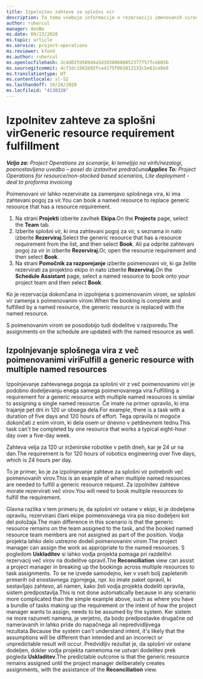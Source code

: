 ```yaml
---
title: Izpolnitev zahteve za splošni vir
description: Ta tema vsebuje informacije o rezervaciji imenovanih virov za zahtevo za splošni vir.
author: ruhercul
manager: AnnBe
ms.date: 09/23/2020
ms.topic: article
ms.service: project-operations
ms.reviewer: kfend
ms.author: ruhercul
ms.openlocfilehash: 3c4d02fd589d4a5d39380688852377f57fceb05b
ms.sourcegitcommit: 4cf1dc1561b92fca4175f0b3813133c5e63ce8e6
ms.translationtype: HT
ms.contentlocale: sl-SI
ms.lasthandoff: 10/28/2020
ms.locfileid: "4130328"
---
```

# <a name="generic-resource-requirement-fulfillment"></a><span data-ttu-id="0bc41-103">Izpolnitev zahteve za splošni vir</span><span class="sxs-lookup"><span data-stu-id="0bc41-103">Generic resource requirement fulfillment</span></span>

<span data-ttu-id="0bc41-104">_**Velja za:** Project Operations za scenarije, ki temeljijo na virih/nezalogi, poenostavljeno uvedbo – posel do izstavitve predračuna_</span><span class="sxs-lookup"><span data-stu-id="0bc41-104">_**Applies To:** Project Operations for resource/non-stocked based scenarios, Lite deployment - deal to proforma invoicing_</span></span>

<span data-ttu-id="0bc41-105">Poimenovani vir lahko rezervirate za zamenjavo splošnega vira, ki ima zahtevani pogoj za vir.</span><span class="sxs-lookup"><span data-stu-id="0bc41-105">You can book a named resource to replace generic resource that has a resource requirement.</span></span>

1. <span data-ttu-id="0bc41-106">Na strani **Projekti** izberite zavihek **Ekipa**.</span><span class="sxs-lookup"><span data-stu-id="0bc41-106">On the **Projects** page, select the **Team** tab.</span></span>
2. <span data-ttu-id="0bc41-107">Izberite splošni vir, ki ima zahtevani pogoj za vir, s seznama in nato izberite **Rezerviraj**.</span><span class="sxs-lookup"><span data-stu-id="0bc41-107">Select the generic resource that has a resource requirement from the list, and then select **Book**.</span></span> <span data-ttu-id="0bc41-108">Ali pa odprite zahtevani pogoj za vir in izberite **Rezerviraj**.</span><span class="sxs-lookup"><span data-stu-id="0bc41-108">Or, open the resource requirement and then select **Book**.</span></span>
3. <span data-ttu-id="0bc41-109">Na strani **Pomočnik za razporejanje** izberite poimenovani vir, ki ga želite rezervirati za projektno ekipo in nato izberite **Rezerviraj.**</span><span class="sxs-lookup"><span data-stu-id="0bc41-109">On the **Schedule Assistant** page, select a named resource to book onto your project team and then select **Book**.</span></span>

<span data-ttu-id="0bc41-110">Ko je rezervacija dokončana in izpolnjena s poimenovanim virom, se splošni vir zamenja s poimenovanim virom.</span><span class="sxs-lookup"><span data-stu-id="0bc41-110">When the booking is complete and fulfilled by a named resource, the generic resource is replaced with the named resource.</span></span>

<span data-ttu-id="0bc41-111">S poimenovanim virom se posodobijo tudi dodelitve v razporedu.</span><span class="sxs-lookup"><span data-stu-id="0bc41-111">The assignments on the schedule are updated with the named resource as well.</span></span>

## <a name="fulfill-a-generic-resource-with-multiple-named-resources"></a><span data-ttu-id="0bc41-112">Izpolnjevanje splošnega vira z več poimenovanimi viri</span><span class="sxs-lookup"><span data-stu-id="0bc41-112">Fulfill a generic resource with multiple named resources</span></span>
<span data-ttu-id="0bc41-113">Izpolnjevanje zahtevanega pogoja za splošni vir z več poimenovanimi viri je podobno dodeljevanju enega samega poimenovanega vira.</span><span class="sxs-lookup"><span data-stu-id="0bc41-113">Fulfilling a requirement for a generic resource with multiple named resources is similar to assigning a single named resource.</span></span> <span data-ttu-id="0bc41-114">Če imate na primer opravilo, ki ima trajanje pet dni in 120 ur obsega dela.</span><span class="sxs-lookup"><span data-stu-id="0bc41-114">For example, there is a task with a duration of five days and 120 hours of effort.</span></span> <span data-ttu-id="0bc41-115">Tega opravila ni mogoče dokončati z enim virom, ki dela osem ur dnevno v petdnevnem tednu.</span><span class="sxs-lookup"><span data-stu-id="0bc41-115">This task can't be completed by one resource that works a typical eight-hour day over a five-day week.</span></span> 

<span data-ttu-id="0bc41-116">Zahteva velja za 120 ur inženirske robotike v petih dneh, kar je 24 ur na dan.</span><span class="sxs-lookup"><span data-stu-id="0bc41-116">The requirement is for 120 hours of robotics engineering over five days, which is 24 hours per day.</span></span>

<span data-ttu-id="0bc41-117">To je primer, ko je za izpolnjevanje zahteve za splošni vir potrebnih več poimenovanih virov.</span><span class="sxs-lookup"><span data-stu-id="0bc41-117">This is an example of when multiple named resources are needed to fulfill a generic resource request.</span></span> <span data-ttu-id="0bc41-118">Za izpolnitev zahteve morate rezervirati več virov.</span><span class="sxs-lookup"><span data-stu-id="0bc41-118">You will need to book multiple resources to fulfill the requirement.</span></span>

<span data-ttu-id="0bc41-119">Glavna razlika v tem primeru je, da splošni vir ostane v ekipi, ki je dodeljena opravilu, rezervirani člani ekipe poimenovanega vira pa niso dodeljeni kot del položaja.</span><span class="sxs-lookup"><span data-stu-id="0bc41-119">The main difference in this scenario is that the generic resource remains on the team assigned to the task, and the booked named resource team members are not assigned as part of the position.</span></span> <span data-ttu-id="0bc41-120">Vodja projekta lahko delo ustrezno dodeli poimenovanim virom.</span><span class="sxs-lookup"><span data-stu-id="0bc41-120">The project manager can assign the work as appropriate to the named resources.</span></span> <span data-ttu-id="0bc41-121">S pogledom **Uskladitev** si lahko vodja projekta pomaga pri razdelitvi rezervacij več virov na dodelitve opravil.</span><span class="sxs-lookup"><span data-stu-id="0bc41-121">The **Reconciliation** view can assist a project manager in breaking up the bookings across multiple resources to task assignments.</span></span> <span data-ttu-id="0bc41-122">To se ne izvede samodejno, ker v vseh bolj zapletenih primerih od enostavnega zgornjega, npr. ko imate paket opravil, ki sestavljajo zahtevo, ali namen, kako želi vodja projekta dodeliti opravila, sistem predpostavlja.</span><span class="sxs-lookup"><span data-stu-id="0bc41-122">This is not done automatically because in any scenario more complicated than the simple example above, such as where you have a bundle of tasks making up the requirement or the intent of how the project manager wants to assign, needs to be assumed by the system.</span></span> <span data-ttu-id="0bc41-123">Ker sistem ne more razumeti namena, je verjetno, da bodo predpostavke drugačne od nameravanih in lahko pride do napačnega ali nepredvidljivega rezultata.</span><span class="sxs-lookup"><span data-stu-id="0bc41-123">Because the system can't understand intent, it's likely that the assumptions will be different than intended and an incorrect or unpredictable result will occur.</span></span> <span data-ttu-id="0bc41-124">Predvidljiv rezultat je, da splošni vir ostane dodeljen, dokler vodja projekta namenoma ne ustvari dodelitev prek pogleda **Uskladitev**.</span><span class="sxs-lookup"><span data-stu-id="0bc41-124">The predictable outcome is that the generic resource remains assigned until the project manager deliberately creates assignments, with the assistance of the **Reconciliation** view.</span></span>


